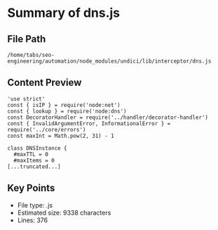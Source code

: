# Summary of dns.js
  
## File Path
`/home/tabs/seo-engineering/automation/node_modules/undici/lib/interceptor/dns.js`

## Content Preview
```
'use strict'
const { isIP } = require('node:net')
const { lookup } = require('node:dns')
const DecoratorHandler = require('../handler/decorator-handler')
const { InvalidArgumentError, InformationalError } = require('../core/errors')
const maxInt = Math.pow(2, 31) - 1

class DNSInstance {
  #maxTTL = 0
  #maxItems = 0
[...truncated...]
```

## Key Points
- File type: .js
- Estimated size: 9338 characters
- Lines: 376

